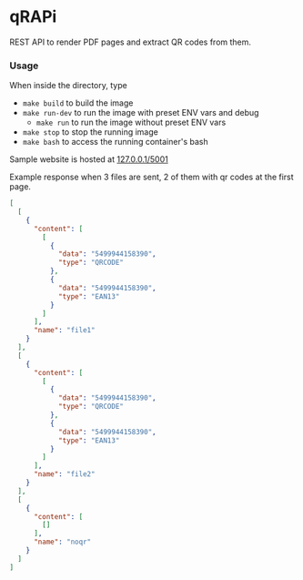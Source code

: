 # qRAPi
REST API to render PDF pages and extract QR codes from them.

### Usage
When inside the directory, type
- `make build` to build the image
- `make run-dev` to run the image with preset ENV vars and debug
    - `make run` to run the image without preset ENV vars
- `make stop` to stop the running image
- `make bash` to access the running container's bash

Sample website is hosted at [127.0.0.1/5001](127.0.0.1/5001)

Example response when 3 files are sent, 2 of them with qr codes at the first page.
```json
[
  [
    {
      "content": [
        [
          {
            "data": "5499944158390",
            "type": "QRCODE"
          },
          {
            "data": "5499944158390",
            "type": "EAN13"
          }
        ]
      ],
      "name": "file1"
    }
  ],
  [
    {
      "content": [
        [
          {
            "data": "5499944158390",
            "type": "QRCODE"
          },
          {
            "data": "5499944158390",
            "type": "EAN13"
          }
        ]
      ],
      "name": "file2"
    }
  ],
  [
    {
      "content": [
        []
      ],
      "name": "noqr"
    }
  ]
]
```
